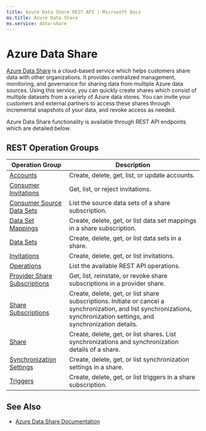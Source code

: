 ```yaml
---
title: Azure Data Share REST API | Microsoft Docs
ms.title: Azure Data Share
ms.service: data-share
---
```


# Azure Data Share

[Azure Data Share](https://azure.microsoft.com/en-us/services/data-share/) is a cloud-based service which helps customers share data with other organizations. It provides centralized management, monitoring, and governance for sharing data from multiple Azure data sources. Using this service, you can quickly create shares which consist of multiple datasets from a variety of Azure data stores. You can invite your customers and external partners to access these shares through incremental snapshots of your data, and revoke access as needed.

Azure Data Share functionality is available through REST API endpoints which are detailed below.

## REST Operation Groups

| Operation Group | Description |
| --------------- | ----------- |
| [Accounts](xref:management.azure.com.datashare.accounts) | Create, delete, get, list, or update accounts. |
| [Consumer Invitations](xref:management.azure.com.datashare.consumerinvitations) | Get, list, or reject invitations. |
| [Consumer Source Data Sets](xref:management.azure.com.datashare.consumersourcedatasets) | List the source data sets of a share subscription. |
| [Data Set Mappings](xref:management.azure.com.datashare.datasetmappings) | Create, delete, get, or list data set mappings in a share subscription. |
| [Data Sets](xref:management.azure.com.datashare.datasets) | Create, delete, get, or list data sets in a share. |
| [Invitations](xref:management.azure.com.datashare.invitations) | Create, delete, get, or list invitations. |
| [Operations](xref:management.azure.com.datashare.operations) | List the available REST API operations. |
| [Provider Share Subscriptions](xref:management.azure.com.datashare.providersharesubscriptions) | Get, list, reinstate, or revoke share subscriptions in a provider share. |
| [Share Subscriptions](xref:management.azure.com.datashare.sharesubscriptions) | Create, delete, get, or list share subscriptions. Initiate or cancel a synchronization, and list synchronizations, synchronization settings, and synchronization details. |
| [Share](xref:management.azure.com.datashare.shares) | Create, delete, get, or list shares. List synchronizations and synchronization details of a share. |
| [Synchronization Settings](xref:management.azure.com.datashare.synchronizationsettings) | Create, delete, get, or list synchronization settings in a share. |
| [Triggers](xref:management.azure.com.datashare.triggers) | Create, delete, get, or list triggers in a share subscription. |

## See Also

- [Azure Data Share Documentation](https://docs.microsoft.com/en-us/azure/data-share/)
